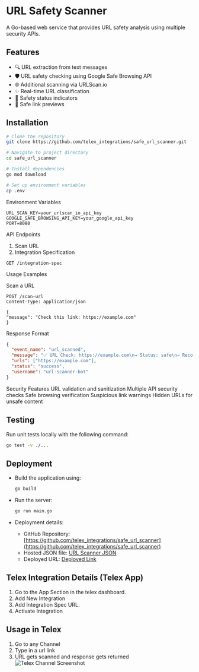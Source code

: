 # URL Safety Scanner

A Go-based web service that provides URL safety analysis using multiple security APIs.

## Features

- 🔍 URL extraction from text messages
- 🛡️ URL safety checking using Google Safe Browsing API
- 🌐 Additional scanning via URLScan.io
- ✨ Real-time URL classification
- 🚦 Safety status indicators
- 🔗 Safe link previews

## Installation

```bash
# Clone the repository
git clone https://github.com/telex_integrations/safe_url_scanner.git

# Navigate to project directory
cd safe_url_scanner

# Install dependencies
go mod download

# Set up environment variables
cp .env
```

Environment Variables

```
URL_SCAN_KEY=your_urlscan_io_api_key
GOOGLE_SAFE_BROWSING_API_KEY=your_google_api_key
PORT=8080
```

API Endpoints

1. Scan URL
2. Integration Specification

```HTTP
GET /integration-spec
```

Usage Examples

Scan a URL

```HTTP
POST /scan-url
Content-Type: application/json

{
"message": "Check this link: https://example.com"
}
```

Response Format

```json
{
  "event_name": "url_scanned",
  "message": "✅ URL Check: https://example.com\n→ Status: safe\n→ Recommendation: This link appears safe",
  "urls": ["https://example.com"],
  "status": "success",
  "username": "url-scanner-bot"
}
```

Security Features
URL validation and sanitization
Multiple API security checks
Safe browsing verification
Suspicious link warnings
Hidden URLs for unsafe content

## Testing

Run unit tests locally with the following command:

```bash
go test -v ./...
```

## Deployment

- Build the application using:

  ```bash
  go build
  ```

- Run the server:

  ```bash
  go run main.go
  ```

- Deployment details:
  - GitHub Repository: [https://github.com/telex_integrations/safe_url_scanner](https://github.com/telex_integrations/safe_url_scanner)
  - Hosted JSON file: [URL Scanner JSON ](https://url-safety-scanner-eg1x.onrender.com/integration-spec)
  - Deployed URL: [Deployed Link](https://url-safety-scanner-eg1x.onrender.com/scan-url)

## Telex Integration Details (Telex App)
1. Go to the App Section in the telex dashboard.
2. Add New Integration
3. Add Integration Spec URL.
4. Activate Integration

## Usage in Telex
1. Go to any Channel
2. Type in a url link
3. URL gets scanned and response gets returned
![Telex Channel Screenshot](https://i.imgur.com/qSzsyJq.png)
